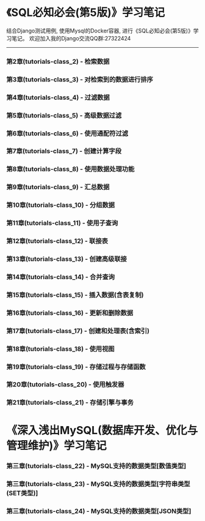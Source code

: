 # 《SQL必知必会(第5版)》学习笔记

结合Django测试用例, 使用Mysql的Docker容器, 进行《SQL必知必会(第5版)》学习笔记。
欢迎加入我的Django交流QQ群:27322424
***

### 第2章(tutorials-class_2) - 检索数据

### 第3章(tutorials-class_3) - 对检索到的数据进行排序

### 第4章(tutorials-class_4) - 过滤数据

### 第5章(tutorials-class_5) - 高级数据过滤

### 第6章(tutorials-class_6) - 使用通配符过滤

### 第7章(tutorials-class_7) - 创建计算字段

### 第8章(tutorials-class_8) - 使用数据处理功能

### 第9章(tutorials-class_9) - 汇总数据

### 第10章(tutorials-class_10) - 分组数据

### 第11章(tutorials-class_11) - 使用子查询

### 第12章(tutorials-class_12) - 联接表

### 第13章(tutorials-class_13) - 创建高级联接

### 第14章(tutorials-class_14) - 合并查询

### 第15章(tutorials-class_15) - 插入数据(含表复制)

### 第16章(tutorials-class_16) - 更新和删除数据

### 第17章(tutorials-class_17) - 创建和处理表(含索引)

### 第18章(tutorials-class_18) - 使用视图

### 第19章(tutorials-class_19) - 存储过程与存储函数

### 第20章(tutorials-class_20) - 使用触发器

### 第21章(tutorials-class_21) - 存储引擎与事务


# 《深入浅出MySQL(数据库开发、优化与管理维护)》学习笔记

### 第三章(tutorials-class_22) - MySQL支持的数据类型[数值类型]

### 第三章(tutorials-class_23) - MySQL支持的数据类型[字符串类型(SET类型)]

### 第三章(tutorials-class_24) - MySQL支持的数据类型[JSON类型]
